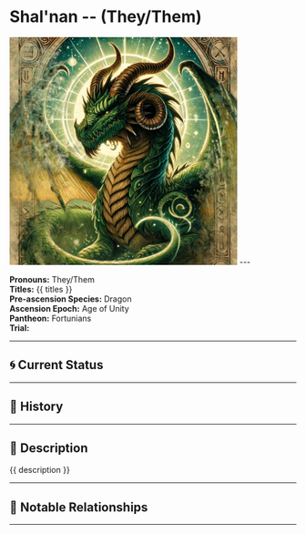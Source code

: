# Shal'nan  --  (They/Them)

<!-- Optional  -->
<img src="Shal'nan.jpg" alt="Shal'nan" style="width:400px;"/>
---

**Pronouns:** They/Them  
**Titles:** {{ titles }}  
**Pre-ascension Species:** Dragon  
**Ascension Epoch:** Age of Unity  
**Pantheon:** Fortunians  
**Trial:** 

---

## 🌀 Current Status


---

## 📜 History


---

## 🧠 Description
{{ description }}

---

## 🧩 Notable Relationships

---
